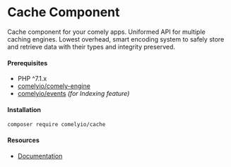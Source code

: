 # Cache Component

Cache component for your comely apps. Uniformed API for multiple caching engines. Lowest overhead, smart encoding 
system to safely store and retrieve data with their types and integrity preserved.

#### Prerequisites

* PHP ^7.1.x
* [comelyio/comely-engine](https://github.com/comelyio/engine)
* [comelyio/events](https://github.com/comelyio/events) *(for Indexing feature)*

#### Installation

`composer require comelyio/cache`

#### Resources

* [Documentation](https://comely.io/cache)